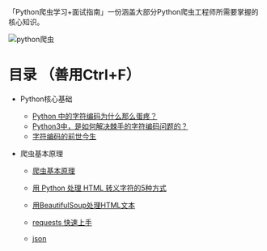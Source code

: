 

「Python爬虫学习+面试指南」一份涵盖大部分Python爬虫工程师所需要掌握的核心知识。


![python爬虫](https://foofish.net/images/python%E7%88%AC%E8%99%AB.png)


# 目录 （善用Ctrl+F）


- Python核心基础

    - [Python 中的字符编码为什么那么蛋疼？](https://mp.weixin.qq.com/s?__biz=MjM5MzgyODQxMQ==&mid=2650366836&idx=1&sn=da43cd0208b6bb7b1c51c5ced3ac1027&chksm=be9cd82089eb5136830ba25a54ae57a5fc1ca105b68718fcf4d9f100ddb1ea18120990c47816#rd)
    - [Python3中，是如何解决棘手的字符编码问题的？](https://mp.weixin.qq.com/s?__biz=MjM5MzgyODQxMQ==&mid=2650366846&idx=1&sn=ff9f9f4b7bf8a59afa39b60707ed35c9&chksm=be9cd82a89eb513cc96630c2f1072519d85f474a9f1028749150306110d539cb0dba410b5859#rd)
    - [字符编码的前世今生](https://foofish.net/python-character-encode.html)


- 爬虫基本原理

    - [爬虫基本原理](./爬虫基本原理.md)
    - [用 Python 处理 HTML 转义字符的5种方式](https://mp.weixin.qq.com/s?__biz=MjM5MzgyODQxMQ==&mid=2650367619&idx=1&sn=0ce381e43cbbe4b0646d0214e461ce16&chksm=be9cddd789eb54c1838716d0a00fee71c2d1b1f42b09603af937ee9b274adf50b652bc88720f#rd)
    - [用BeautifulSoup处理HTML文本](https://mp.weixin.qq.com/s?__biz=MjM5MzgyODQxMQ==&mid=2650366919&idx=1&sn=1b36a9f2c0921cdeac52942ec591a923&chksm=be9cd89389eb5185d32ab5e9034c2e68ddff6c2f8ddeaee1662499d73baf113fd5ec645548f8#rd)

    - [requests 快速上手](https://mp.weixin.qq.com/s?__biz=MjM5MzgyODQxMQ==&mid=2650366885&idx=1&sn=37d9c9ff3ad777ac03259805abd84ae3&chksm=be9cd8f189eb51e7affb6c127429b2d855342e19cb8d1b1fb97dd549fe66f03febde84182db7&token=474682597&lang=zh_CN#rd)

    - [json](https://realpython.com/python-json/)